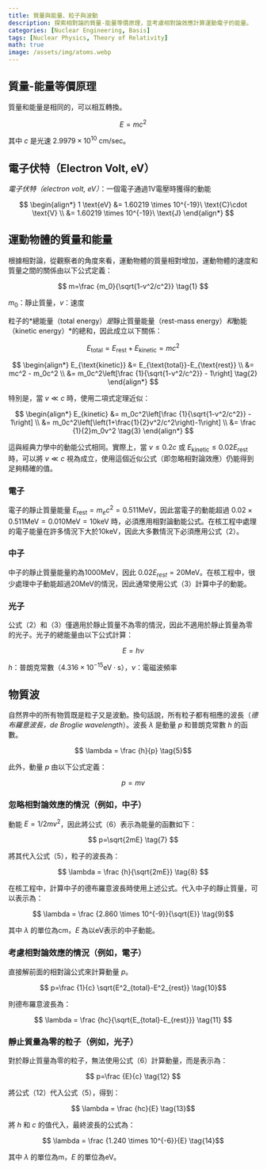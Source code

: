 ```yaml
---
title: 質量與能量、粒子與波動
description: 探索相對論的質量-能量等價原理，並考慮相對論效應計算運動電子的能量。
categories: [Nuclear Engineering, Basis]
tags: [Nuclear Physics, Theory of Relativity]
math: true
image: /assets/img/atoms.webp
---
```

## 質量-能量等價原理
質量和能量是相同的，可以相互轉換。

$$ E=mc^2 $$

其中 $c$ 是光速 $2.9979 \times 10^{10}\ \text{cm/sec}$。

## 電子伏特（Electron Volt, eV）
*電子伏特（electron volt, eV）*：一個電子通過1V電壓時獲得的動能

$$
\begin{align*} 
1 \text{eV} &= 1.60219 \times 10^{-19}\ \text{C}\cdot \text{V}
\\ &= 1.60219 \times 10^{-19}\ \text{J}
\end{align*}
$$

## 運動物體的質量和能量
根據相對論，從觀察者的角度來看，運動物體的質量相對增加，運動物體的速度和質量之間的關係由以下公式定義：

$$ m=\frac {m_0}{\sqrt{1-v^2/c^2}} \tag{1} $$

$m_0$：靜止質量，$v$：速度

粒子的*總能量（total energy）*是*靜止質量能量（rest-mass energy）*和*動能（kinetic energy）*的總和，因此成立以下關係：

$$ E_{\text{total}} = E_{\text{rest}}+E_{\text{kinetic}} = mc^2$$

$$
\begin{align*}
E_{\text{kinetic}} &= E_{\text{total}}-E_{\text{rest}}
\\ &= mc^2 - m_0c^2
\\ &= m_0c^2\left[\frac {1}{\sqrt{1-v^2/c^2}} - 1\right] \tag{2}
\end{align*}
$$

特別是，當 $v\ll c$ 時，使用二項式定理近似：

$$
\begin{align*}
E_{kinetic} &= m_0c^2\left[\frac {1}{\sqrt{1-v^2/c^2}} - 1\right]
\\ &= m_0c^2\left[\left(1+\frac{1}{2}v^2/c^2\right)-1\right]
\\ &= \frac {1}{2}m_0v^2 \tag{3}
\end{align*}
$$

這與經典力學中的動能公式相同。實際上，當 $v\leq 0.2c$ 或 $E_{\text{kinetic}} \leq 0.02E_{\text{rest}}$ 時，可以將 $v\ll c$ 視為成立，使用這個近似公式（即忽略相對論效應）仍能得到足夠精確的值。

### 電子
電子的靜止質量能量 $E_{\text{rest}}=m_ec^2=0.511 \text{MeV}$，因此當電子的動能超過 $0.02\times 0.511 \text{MeV}=0.010 \text{MeV}=10 \text{keV}$ 時，必須應用相對論動能公式。在核工程中處理的電子能量在許多情況下大於10keV，因此大多數情況下必須應用公式（2）。

### 中子
中子的靜止質量能量約為1000MeV，因此 $0.02E_{rest}=20\text{MeV}$。在核工程中，很少處理中子動能超過20MeV的情況，因此通常使用公式（3）計算中子的動能。

### 光子
公式（2）和（3）僅適用於靜止質量不為零的情況，因此不適用於靜止質量為零的光子。光子的總能量由以下公式計算：

$$ E = h\nu \tag{4} $$

$h$：普朗克常數（$4.316 \times 10^{-15} \text{eV}\cdot\text{s}$），$\nu$：電磁波頻率

## 物質波
自然界中的所有物質既是粒子又是波動。換句話說，所有粒子都有相應的波長（*德布羅意波長，de Broglie wavelength*）。波長 $\lambda$ 是動量 $p$ 和普朗克常數 $h$ 的函數。

$$ \lambda = \frac {h}{p} \tag{5}$$

此外，動量 $p$ 由以下公式定義：

$$ p = mv \tag{6} $$

### 忽略相對論效應的情況（例如，中子）
動能 $E=1/2 mv^2$，因此將公式（6）表示為能量的函數如下：

$$ p=\sqrt{2mE} \tag{7} $$

將其代入公式（5），粒子的波長為：

$$ \lambda = \frac {h}{\sqrt{2mE}} \tag{8} $$

在核工程中，計算中子的德布羅意波長時使用上述公式。代入中子的靜止質量，可以表示為：

$$ \lambda = \frac {2.860 \times 10^{-9}}{\sqrt{E}} \tag{9}$$

其中 $\lambda$ 的單位為cm，$E$ 為以eV表示的中子動能。

### 考慮相對論效應的情況（例如，電子）
直接解前面的相對論公式來計算動量 $p$。

$$ p=\frac {1}{c} \sqrt{E^2_{total}-E^2_{rest}} \tag{10}$$

則德布羅意波長為：

$$ \lambda = \frac {hc}{\sqrt{E_{total}-E_{rest}}} \tag{11} $$

### 靜止質量為零的粒子（例如，光子）
對於靜止質量為零的粒子，無法使用公式（6）計算動量，而是表示為：

$$ p=\frac {E}{c} \tag{12} $$

將公式（12）代入公式（5），得到：

$$ \lambda = \frac {hc}{E} \tag{13}$$

將 $h$ 和 $c$ 的值代入，最終波長的公式為：

$$ \lambda = \frac {1.240 \times 10^{-6}}{E} \tag{14}$$

其中 $\lambda$ 的單位為m，$E$ 的單位為eV。
